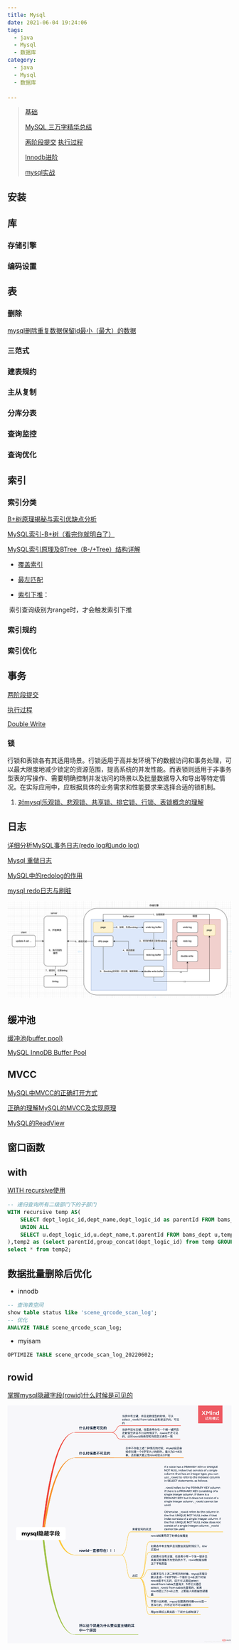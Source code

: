 ```yaml
---
title: Mysql
date: 2021-06-04 19:24:06
tags:
  - java
  - Mysql
  - 数据库
category:
  - java
  - Mysql
  - 数据库

---
```


> [基础](https://www.processon.com/view/60596321637689700771c679?fromnew=1#map)
>
> [MySQL 三万字精华总结](https://juejin.cn/post/6850037271233331208#heading-70)
>
> [两阶段提交](https://www.processon.com/view/5e7c1a75e4b06b852ff97db4?fromnew=1#map) [执行过程](https://www.processon.com/view/link/6045cdc46376897969e3e86c)
>
> [Innodb进阶](https://www.processon.com/view/5eba560d1e08530a9bf30e7e?fromnew=1#map)
>
> [mysql实战](https://www.processon.com/view/6048549af346fb1bdfb25365?fromnew=1#map)

## 安装

## 库

### 存储引擎

### 编码设置

## 表

### 删除

[mysql删除重复数据保留id最小（最大）的数据](https://blog.csdn.net/u013967628/article/details/88076520)

### 三范式

### 建表规约

### 主从复制

### 分库分表

### 查询监控

### 查询优化

## 索引

### 索引分类

[B+树原理揭秘与索引优缺点分析](https://segmentfault.com/a/1190000044668913)

[MySQL索引-B+树（看完你就明白了）](https://www.cnblogs.com/cangqinglang/p/15042752.html)

[MySQL索引原理及BTree（B-/+Tree）结构详解](https://blog.csdn.net/u013967628/article/details/84305511)

- [覆盖索引](https://www.cnblogs.com/wang-meng/p/ae6d1c4a7b553e9a5c8f46b67fb3e3aa.html)
- [最左匹配](https://cloud.tencent.com/developer/article/1774781)

- [索引下推](https://juejin.cn/post/7005794550862053412)：

​		索引查询级别为range时，才会触发索引下推

### 索引规约



### 索引优化

### 

## 事务

[两阶段提交](https://www.processon.com/view/5e7c1a75e4b06b852ff97db4?fromnew=1#map) 

[执行过程](https://www.processon.com/view/link/6045cdc46376897969e3e86c)

[Double Write](https://blog.csdn.net/jc_benben/article/details/78967380)

### 锁

​		行锁和表锁各有其适用场景。行锁适用于高并发环境下的数据访问和事务处理，可以最大限度地减少锁定的资源范围，提高系统的并发性能。而表锁则适用于非事务型表的写操作、需要明确控制并发访问的场景以及批量数据导入和导出等特定情况。在实际应用中，应根据具体的业务需求和性能要求来选择合适的锁机制。

1. [对mysql乐观锁、悲观锁、共享锁、排它锁、行锁、表锁概念的理解](https://blog.csdn.net/u013967628/article/details/80651044)

## 日志

[详细分析MySQL事务日志(redo log和undo log)](https://www.cnblogs.com/f-ck-need-u/archive/2018/05/08/9010872.html)

[Mysql 重做日志](https://blog.csdn.net/jc_benben/article/details/65431530)

[MySQL中的redolog的作用](https://blog.csdn.net/weixin_29174385/article/details/113225411)

[mysql redo日志与刷脏](https://www.cnblogs.com/xxmysql/p/5754211.html)

![image-20220720173126552](Mysql/image-20220720173126552.png)

## 缓冲池

[缓冲池(buffer pool)](https://blog.csdn.net/shenjian58/article/details/93268633)

[MySQL InnoDB Buffer Pool](https://www.ywnds.com/?p=9886)

## MVCC

[MySQL中MVCC的正确打开方式](https://blog.csdn.net/Waves___/article/details/105295060#1.2、Read%20View%20结构)

[正确的理解MySQL的MVCC及实现原理](https://blog.csdn.net/SnailMann/article/details/94724197)

[MySQL的ReadView](https://blog.csdn.net/thesprit/article/details/112970122)

## 窗口函数

## with

[WITH recursive使用](https://blog.csdn.net/sin_dapeng/article/details/121673632)

```sql
-- 递归查询所有二级部门下的子部门
WITH recursive temp AS(
    SELECT dept_logic_id,dept_name,dept_logic_id as parentId FROM bams_dept WHERE parent_logic_id='0001'
    UNION ALL
    SELECT u.dept_logic_id,u.dept_name,t.parentId FROM bams_dept u,temp t WHERE u.parent_logic_id=t.dept_logic_id
),temp2 as (select parentId,group_concat(dept_logic_id) from temp GROUP BY parentId)
select * from temp2;


```

## 数据批量删除后优化

- innodb 

```sql
-- 查询表空间
show table status like 'scene_qrcode_scan_log';
-- 优化
ANALYZE TABLE scene_qrcode_scan_log;
```

- myisam

```sql
OPTIMIZE TABLE scene_qrcode_scan_log_20220602;
```

## rowid

[掌握mysql隐藏字段(rowid)什么时候是可见的](https://www.php.cn/mysql-tutorials-468451.html)

![0bad486034837822b070943909645c83-0](Mysql/0bad486034837822b070943909645c83-0.png)



